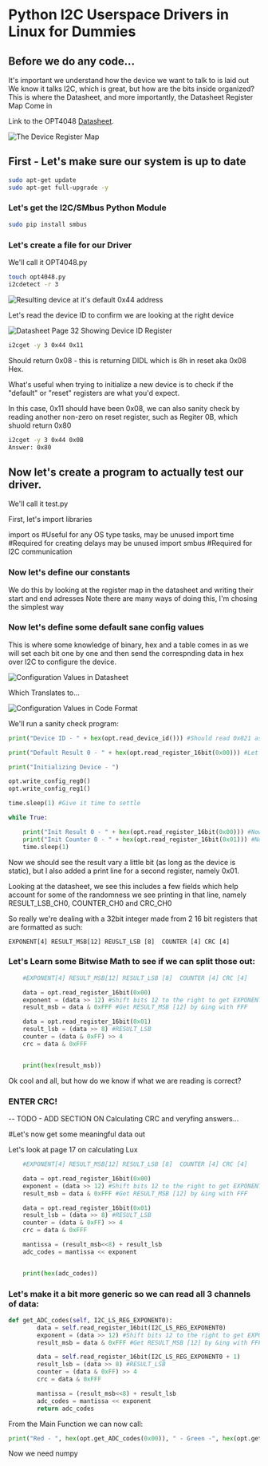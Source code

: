 # Python I2C Userspace Drivers in Linux for Dummies

## Before we do any code...
It's important we understand how the device we want to talk to is laid out
We know it talks I2C, which is great, but how are the bits inside organized?
This is where the Datasheet, and more importantly, the Datasheet Register Map Come in

Link to the OPT4048 [Datasheet](https://www.ti.com/lit/ds/symlink/opt4048.pdf). 

![The Device Register Map](Images/registerMap.png)

## First - Let's make sure our system is  up to date

```bash
sudo apt-get update
sudo apt-get full-upgrade -y
```

### Let's get  the I2C/SMbus Python Module

```bash
sudo pip install smbus
```

### Let's create a file for our Driver

We'll call it OPT4048.py

```bash
touch opt4048.py
i2cdetect -r 3 
```

![Resulting device at it's default 0x44 address](Images/i2cdetect.png)

Let's read the device ID to confirm we are looking at the right device

![Datasheet Page 32 Showing Device ID Register](Images/deviceID.png)

```bash
i2cget -y 3 0x44 0x11
```

Should return 0x08 - this is returning DIDL which is 8h in reset aka 0x08 Hex.

What's useful when trying to initialize a new device is to check if the "default" or "reset" registers are what you'd expect.

In this case, 0x11 should have been 0x08, we can also sanity check by reading another non-zero on reset register, such as Regiter 0B, which shuold return 0x80 
```bash
i2cget -y 3 0x44 0x0B
Answer: 0x80
```
## Now let's create a program to actually test our driver.

We'll call it test.py

First, let's import libraries

import os  #Useful for any OS type tasks, may be unused
import time #Required for creating delays may be unused
import smbus #Required for I2C communication

### Now let's define our constants

We do this by looking at the register map in the datasheet and writing their start and end adresses
Note there are many ways of doing this, I'm chosing the simplest way

### Now let's define some default sane config values

This is where some knowledge of binary, hex and a table comes in as we will set each bit one by one and then send the correspnding data in hex over I2C to configure the device.

![Configuration Values in Datasheet](Images/datasheetRegValues.png)

Which Translates to...

![Configuration Values in Code Format](Images/configDataCode.png)

We'll run a sanity check program:

```python
print("Device ID - " + hex(opt.read_device_id())) #Should read 0x821 as per datasheet

print("Default Result 0 - " + hex(opt.read_register_16bit(0x00))) #Let's make sure we read a zero here

print("Initializing Device - ")

opt.write_config_reg0()
opt.write_config_reg1()

time.sleep(1) #Give it time to settle

while True:

    print("Init Result 0 - " + hex(opt.read_register_16bit(0x00))) #Now it should read non-zero
    print("Init Counter 0 - " + hex(opt.read_register_16bit(0x01))) #Now it should read non-zero
    time.sleep(1)
```

Now we should see the result vary a little bit (as long as the device is static), but I also added a print line for a second register, namely 0x01. 

Looking at the datasheet, we see this includes a few fields which help account for some of the randomness we see printing in that line, namely RESULT_LSB_CH0, COUNTER_CH0 and CRC_CH0

So really we're dealing with a 32bit integer made from 2 16 bit registers that are formatted as such:

```EXPONENT[4] RESULT_MSB[12] REUSLT_LSB [8]  COUNTER [4] CRC [4]```

### Let's Learn some Bitwise Math to see if we can split those out:


```python
    #EXPONENT[4] RESULT_MSB[12] RESULT_LSB [8]  COUNTER [4] CRC [4]

    data = opt.read_register_16bit(0x00)
    exponent = (data >> 12) #Shift bits 12 to the right to get EXPONENT[4]
    result_msb = data & 0xFFF #Get RESULT_MSB [12] by &ing with FFF

    data = opt.read_register_16bit(0x01)
    result_lsb = (data >> 8) #RESULT_LSB
    counter = (data & 0xFF) >> 4
    crc = data & 0xFFF


    print(hex(result_msb))
```

Ok cool and all, but how do we know if what we are reading is correct?

### ENTER CRC!

-- TODO - ADD SECTION ON Calculating CRC and veryfing answers...


#Let's now get some meaningful data out

Let's look at page 17 on calculating Lux

```python
    #EXPONENT[4] RESULT_MSB[12] RESULT_LSB [8]  COUNTER [4] CRC [4]

    data = opt.read_register_16bit(0x00)
    exponent = (data >> 12) #Shift bits 12 to the right to get EXPONENT[4]
    result_msb = data & 0xFFF #Get RESULT_MSB [12] by &ing with FFF

    data = opt.read_register_16bit(0x01)
    result_lsb = (data >> 8) #RESULT_LSB
    counter = (data & 0xFF) >> 4
    crc = data & 0xFFF

    mantissa = (result_msb<<8) + result_lsb
    adc_codes = mantissa << exponent 


    print(hex(adc_codes))
``` 

### Let's make it a bit more generic so we  can read all 3 channels of data:

```python
def get_ADC_codes(self, I2C_LS_REG_EXPONENT0):
        data = self.read_register_16bit(I2C_LS_REG_EXPONENT0)
        exponent = (data >> 12) #Shift bits 12 to the right to get EXPONENT[4]
        result_msb = data & 0xFFF #Get RESULT_MSB [12] by &ing with FFF

        data = self.read_register_16bit(I2C_LS_REG_EXPONENT0 + 1)
        result_lsb = (data >> 8) #RESULT_LSB
        counter = (data & 0xFF) >> 4
        crc = data & 0xFFF

        mantissa = (result_msb<<8) + result_lsb
        adc_codes = mantissa << exponent 
        return adc_codes
```


From the Main Function we can now call:  

```python
print("Red - ", hex(opt.get_ADC_codes(0x00)), " - Green -", hex(opt.get_ADC_codes(0x02)), " - Blue -", hex(opt.get_ADC_codes(0x04)))
```
     

Now we need numpy

